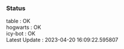 ### Status


table : OK  
hogwarts : OK  
icy-bot : OK  
Latest Update : 2023-04-20 16:09:22.595807
